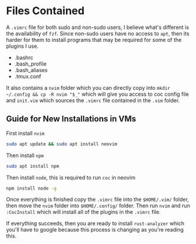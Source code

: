 # Files Contained
A `.vimrc` file for both sudo and non-sudo users, I believe what's different is the availability of `fzf`. Since non-sudo users have no access to `apt`, then its harder for them to install programs that may be required for some of the plugins I use.

- .bashrc
- .bash_profile
- .bash_aliases
- .tmux.conf

It also contains a `nvim` folder which you can directly copy into `mkdir ~/.config && cp -R nvim "$_"` which will give you access to coc config file and `init.vim` which sources the `.vimrc` file contained in the `.vim` folder.

## Guide for New Installations in VMs
First install `nvim`

```bash
sudo apt update && sudo apt install neovim
```

Then install `npm`

```bash
sudo apt install npm
```

Then install `node`, this is required to run `coc` in neovim

```bash
npm install node -g
```

Once everything is finished copy the `.vimrc` file into the `$HOME/.vim/` folder, then move the `nvim` folder into `$HOME/.config/` folder. Then run `nvim` and run `:CocInstall` which will install all of the plugins in the `.vimrc` file.

If everything succeeds, then you are ready to install `rust-analyzer` which you'll have to google because this process is changing as you're reading this.
